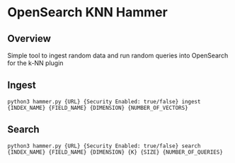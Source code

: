 # OpenSearch KNN Hammer

## Overview
Simple tool to ingest random data and run random queries into OpenSearch for the k-NN plugin

## Ingest
```
python3 hammer.py {URL} {Security Enabled: true/false} ingest {INDEX_NAME} {FIELD_NAME} {DIMENSION} {NUMBER_OF_VECTORS}
```

## Search
```
python3 hammer.py {URL} {Security Enabled: true/false} search {INDEX_NAME} {FIELD_NAME} {DIMENSION} {K} {SIZE} {NUMBER_OF_QUERIES}
```
